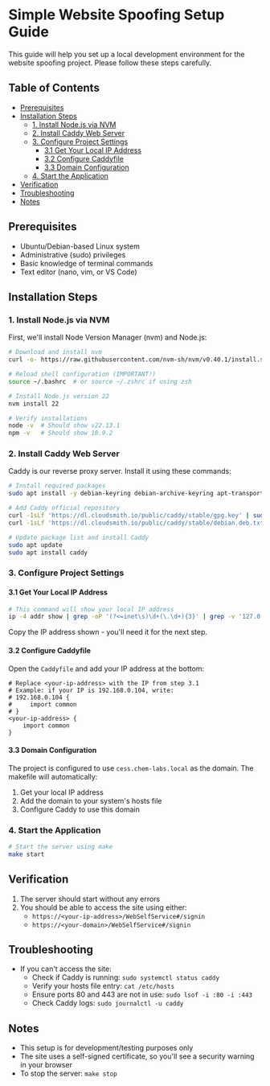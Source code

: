 # Simple Website Spoofing Setup Guide

This guide will help you set up a local development environment for the website spoofing project. Please follow these steps carefully.

## Table of Contents
- [Prerequisites](#prerequisites)
- [Installation Steps](#installation-steps)
  - [1. Install Node.js via NVM](#1-install-nodejs-via-nvm)
  - [2. Install Caddy Web Server](#2-install-caddy-web-server)
  - [3. Configure Project Settings](#3-configure-project-settings)
    - [3.1 Get Your Local IP Address](#31-get-your-local-ip-address)
    - [3.2 Configure Caddyfile](#32-configure-caddyfile)
    - [3.3 Domain Configuration](#33-domain-configuration)
  - [4. Start the Application](#4-start-the-application)
- [Verification](#verification)
- [Troubleshooting](#troubleshooting)
- [Notes](#notes)

## Prerequisites

- Ubuntu/Debian-based Linux system
- Administrative (sudo) privileges
- Basic knowledge of terminal commands
- Text editor (nano, vim, or VS Code)

## Installation Steps

### 1. Install Node.js via NVM

First, we'll install Node Version Manager (nvm) and Node.js:

```bash
# Download and install nvm
curl -o- https://raw.githubusercontent.com/nvm-sh/nvm/v0.40.1/install.sh | bash

# Reload shell configuration (IMPORTANT!)
source ~/.bashrc  # or source ~/.zshrc if using zsh

# Install Node.js version 22
nvm install 22

# Verify installations
node -v  # Should show v22.13.1
npm -v   # Should show 10.9.2
```

### 2. Install Caddy Web Server

Caddy is our reverse proxy server. Install it using these commands:

```bash
# Install required packages
sudo apt install -y debian-keyring debian-archive-keyring apt-transport-https curl

# Add Caddy official repository
curl -1sLf 'https://dl.cloudsmith.io/public/caddy/stable/gpg.key' | sudo gpg --dearmor -o /usr/share/keyrings/caddy-stable-archive-keyring.gpg
curl -1sLf 'https://dl.cloudsmith.io/public/caddy/stable/debian.deb.txt' | sudo tee /etc/apt/sources.list.d/caddy-stable.list

# Update package list and install Caddy
sudo apt update
sudo apt install caddy
```

### 3. Configure Project Settings

#### 3.1 Get Your Local IP Address
```bash
# This command will show your local IP address
ip -4 addr show | grep -oP '(?<=inet\s)\d+(\.\d+){3}' | grep -v '127.0.0.1' | head -n 1
```

Copy the IP address shown - you'll need it for the next step.

#### 3.2 Configure Caddyfile
Open the `Caddyfile` and add your IP address at the bottom:
```text
# Replace <your-ip-address> with the IP from step 3.1
# Example: if your IP is 192.168.0.104, write:
# 192.168.0.104 {
#     import common
# }
<your-ip-address> {
    import common
}
```

#### 3.3 Domain Configuration
The project is configured to use `cess.chem-labs.local` as the domain. The makefile will automatically:
1. Get your local IP address
2. Add the domain to your system's hosts file
3. Configure Caddy to use this domain

### 4. Start the Application

```bash
# Start the server using make
make start
```

## Verification

1. The server should start without any errors
2. You should be able to access the site using either:
   - `https://<your-ip-address>/WebSelfService#/signin`
   - `https://<your-domain>/WebSelfService#/signin`

## Troubleshooting

- If you can't access the site:
  - Check if Caddy is running: `sudo systemctl status caddy`
  - Verify your hosts file entry: `cat /etc/hosts`
  - Ensure ports 80 and 443 are not in use: `sudo lsof -i :80 -i :443`
  - Check Caddy logs: `sudo journalctl -u caddy`

## Notes

- This setup is for development/testing purposes only
- The site uses a self-signed certificate, so you'll see a security warning in your browser
- To stop the server: `make stop`
